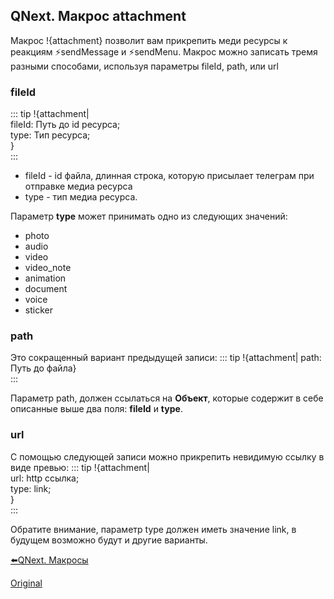 ## QNext. Макрос attachment

Макрос !{attachment} позволит вам прикрепить меди ресурсы к реакциям ⚡️sendMessage и ⚡️sendMenu. Макрос можно записать тремя разными способами, используя параметры fileId, path, или url
### fileId
::: tip
!{attachment|<br>  fileId: Путь до id ресурса;<br>  type: Тип ресурса;<br>}<br>
:::
* fileId - id файла, длинная строка, которую присылает телеграм при отправке медиа ресурса
* type - тип медиа ресурса.

Параметр **type** может принимать одно из следующих значений:
* photo
* audio
* video
* video_note
* animation
* document
* voice
* sticker


### path

Это сокращенный вариант предыдущей записи:
::: tip
!{attachment| path: Путь до файла}<br>
:::

Параметр path, должен ссылаться на **Объект**, которые содержит в себе описанные выше два поля: **fileId** и **type**.


### url

С помощью следующей записи можно прикрепить невидимую ссылку в виде превью:
::: tip
!{attachment|<br>  url: http ссылка;<br>  type: link;<br>}<br>
:::

Обратите внимание, параметр type должен иметь значение link, в будущем возможно будут и другие варианты. 





[⬅️QNext. Макросы](/docs-test/ph/macros)

 
  
[Original](https://telegra.ph/QNext-Macros-attachment-10-16)